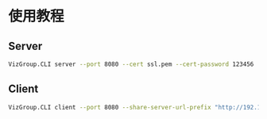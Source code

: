 # 使用教程
## Server
``` bash
VizGroup.CLI server --port 8080 --cert ssl.pem --cert-password 123456
```

## Client
``` bash
VizGroup.CLI client --port 8080 --share-server-url-prefix "http://192.168.0.111:8080/" --database-path Agent/Agent.db --plugins-directory Agent/Plugins
```